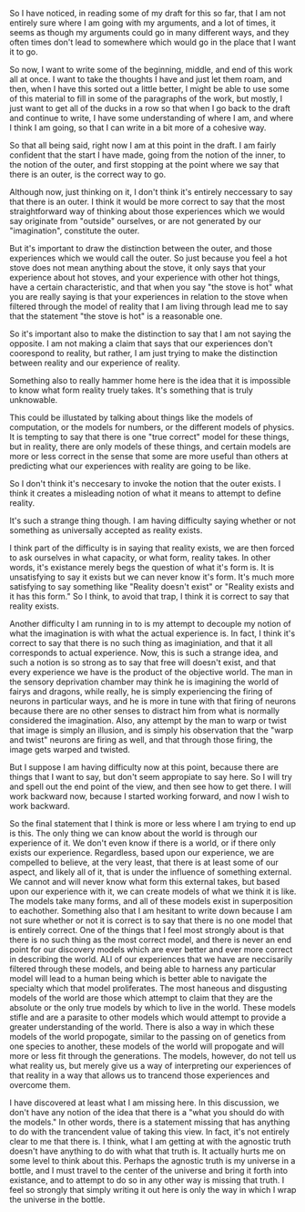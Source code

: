 So I have noticed, in reading some of my draft for this so far, that I am not
entirely sure where I am going with my arguments, and a lot of times, it seems
as though my arguments could go in many different ways, and they often times
don't lead to somewhere which would go in the place that I want it to go.

So now, I want to write some of the beginning, middle, and end of this work all
at once. I want to take the thoughts I have and just let them roam, and then,
when I have this sorted out a little better, I might be able to use some of
this material to fill in some of the paragraphs of the work, but mostly, I just
want to get all of the ducks in a row so that when I go back to the draft and
continue to write, I have some understanding of where I am, and where I think I
am going, so that I can write in a bit more of a cohesive way.

So that all being said, right now I am at this point in the draft. I am fairly
confident that the start I have made, going from the notion of the inner, to
the notion of the outer, and first stopping at the point where we say that
there is an outer, is the correct way to go.

Although now, just thinking on it, I don't think it's entirely neccessary to
say that there is an outer. I think it would be more correct to say that the
most straightforward way of thinking about those experiences which we would say
originate from "outside" ourselves, or are not generated by our "imagination",
constitute the outer.

But it's important to draw the distinction between the outer, and those
experiences which we would call the outer. So just because you feel a hot stove
does not mean anything about the stove, it only says that your experience about
hot stoves, and your experience with other hot things, have a certain
characteristic, and that when you say "the stove is hot" what you are really
saying is that your experiences in relation to the stove when filtered through
the model of reality that I am living through lead me to say that the statement
"the stove is hot" is a reasonable one.

So it's important also to make the distinction to say that I am not saying the
opposite. I am not making a claim that says that our experiences don't
coorespond to reality, but rather, I am just trying to make the distinction
between reality and our experience of reality.

Something also to really hammer home here is the idea that it is impossible to
know what form reality truely takes. It's something that is truly unknowable.

This could be illustated by talking about things like the models of
computation, or the models for numbers, or the different models of physics. It
is tempting to say that there is one "true correct" model for these things, but
in reality, there are only models of these things, and certain models are more
or less correct in the sense that some are more useful than others at
predicting what our experiences with reality are going to be like.

So I don't think it's neccesary to invoke the notion that the outer exists.
I think it creates a misleading notion of what it means to attempt to define
reality.

It's such a strange thing though. I am having difficulty saying whether or not
something as universally accepted as reality exists.

I think part of the difficulty is in saying that reality exists, we are then
forced to ask ourselves in what capacity, or what form, reality takes. In other
words, it's existance merely begs the question of what it's form is. It is
unsatisfying to say it exists but we can never know it's form. It's much more
satisfying to say something like "Reality doesn't exist" or "Reality exists and
it has this form." So I think, to avoid that trap, I think it is correct to say
that reality exists.

Another difficulty I am running in to is my attempt to decouple my notion of
what the imagination is with what the actual experience is. In fact, I think
it's correct to say that there is no such thing as imaginiation, and that it
all corresponds to actual experience. Now, this is such a strange idea, and
such a notion is so strong as to say that free will doesn't exist, and that
every experience we have is the product of the objective world. The man in the
sensory deprivation chamber may think he is imagining the world of fairys and
dragons, while really, he is simply experiencing the firing of neurons in
particular ways, and he is more in tune with that firing of neurons because
there are no other senses to distract him from what is normally considered the
imagination. Also, any attempt by the man to warp or twist that image is simply
an illusion, and is simply his observation that the "warp and twist" neurons
are firing as well, and that through those firing, the image gets warped and
twisted.

But I suppose I am having difficulty now at this point, because there are
things that I want to say, but don't seem appropiate to say here. So I will try
and spell out the end point of the view, and then see how to get there. I will
work backward now, because I started working forward, and now I wish to work
backward.

So the final statement that I think is more or less where I am trying to end up
is this. The only thing we can know about the world is through our experience
of it. We don't even know if there is a world, or if there only exists our
experience. Regardless, based upon our experience, we are compelled to believe,
at the very least, that there is at least some of our aspect, and likely all of
it, that is under the influence of something external. We cannot and will never
know what form this external takes, but based upon our experience with it, we
can create models of what we think it is like. The models take many forms, and
all of these models exist in superposition to eachother. Something also that I
am hesitant to write down because I am not sure whether or not it is correct is
to say that there is no one model that is entirely correct. One of the things
that I feel most strongly about is that there is no such thing as the most
correct model, and there is never an end point for our discovery models which
are ever better and ever more correct in describing the world. ALl of our
experiences that we have are neccisarily filtered through these models, and
being able to harness any particular model will lead to a human being which is
better able to navigate the specialty which that model proliferates. The most
haneous and disgusting models of the world are those which attempt to claim
that they are the absolute or the only true models by which to live in the
world. These models stifle and are a parasite to other models which would
attempt to provide a greater understanding of the world. There is also a way in
which these models of the world propogate, similar to the passing on of
genetics from one species to another, these models of the world will propogate
and will more or less fit through the generations. The models, however, do not
tell us what reality us, but merely give us a way of interpreting our
experiences of that reality in a way that allows us to trancend those
experiences and overcome them.

I have discovered at least what I am missing here. In this discussion, we don't
have any notion of the idea that there is a "what you should do with the
models." In other words, there is a statement missing that has anything to do
with the trancendent value of taking this view. In fact, it's not entirely
clear to me that there is. I think, what I am getting at with the agnostic
truth doesn't have anything to do with what that truth is. It actually hurts me
on some level to think about this. Perhaps the agnostic truth is my universe in
a bottle, and I must travel to the center of the universe and bring it forth
into existance, and to attempt to do so in any other way is missing that truth.
I feel so strongly that simply writing it out here is only the way in which I
wrap the universe in the bottle.

